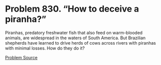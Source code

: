 # Problem 830. “How to deceive a piranha?”

Piranhas, predatory freshwater fish that also feed on warm-blooded animals, are widespread in the waters of South America. But Brazilian shepherds have learned to drive herds of cows across rivers with piranhas with minimal losses. How do they do it?

[Problem Source](https://www.trizland.ru/tasks/5410/)